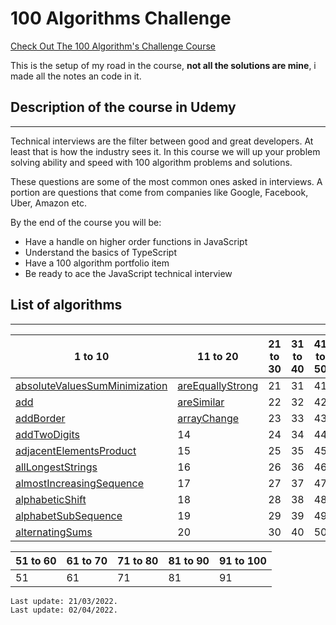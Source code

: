 # 100 Algorithms Challenge

<a href='https://www.udemy.com/course/100-algorithms-challenge'>Check Out The 100 Algorithm's Challenge Course</a>

This is the setup of my road in the course, **not all the solutions are mine**, i made all the notes an code in it.

## Description of the course in Udemy
---
Technical interviews are the filter between good and great developers. At least that is how the industry sees it. In this course we will up your problem solving ability and speed with 100 algorithm problems and solutions.

These questions are some of the most common ones asked in interviews. A portion are questions that come from companies like Google, Facebook, Uber, Amazon etc.

By the end of the course you will be:

- Have a handle on higher order functions in JavaScript
- Understand the basics of TypeScript
- Have a 100 algorithm portfolio item
- Be ready to ace the JavaScript technical interview

## List of algorithms
---

| 1 to 10 | 11 to 20 | 21 to 30 | 31 to 40 | 41 to 50 |
| ----------- | ----------- | ----------- | ----------- | ----------- |
| [absoluteValuesSumMinimization](https://github.com/BlackRoadCode/Algorithms/tree/main/100-algorithms-challenge/absoluteValuesSumMinization) | [areEquallyStrong](https://github.com/BlackRoadCode/Algorithms/tree/main/100-algorithms-challenge/areEquallyStrong) | 21 | 31 | 41 |
| [add](https://github.com/BlackRoadCode/Algorithms/tree/main/100-algorithms-challenge/add) | [areSimilar](https://github.com/BlackRoadCode/Algorithms/tree/main/100-algorithms-challenge/areSimilar) | 22 | 32 | 42 |
| [addBorder](https://github.com/BlackRoadCode/Algorithms/tree/main/100-algorithms-challenge/addBorder) | [arrayChange](https://github.com/BlackRoadCode/Algorithms/tree/main/100-algorithms-challenge/arrayChange) | 23 | 33 | 43 |
| [addTwoDigits](https://github.com/BlackRoadCode/Algorithms/tree/main/100-algorithms-challenge/addTwoDigits) | 14 | 24 | 34 | 44 |
| [adjacentElementsProduct](https://github.com/BlackRoadCode/Algorithms/tree/main/100-algorithms-challenge/adjacentElementsProduct) | 15 | 25 | 35 | 45 |
| [allLongestStrings](https://github.com/BlackRoadCode/Algorithms/tree/main/100-algorithms-challenge/allLongestStrings) | 16 | 26 | 36 | 46 |
| [almostIncreasingSequence](https://github.com/BlackRoadCode/Algorithms/tree/main/100-algorithms-challenge/almostIncreasingSequence) | 17 | 27 | 37 | 47 |
| [alphabeticShift](https://github.com/BlackRoadCode/Algorithms/tree/main/100-algorithms-challenge/alphabeticShift) | 18 | 28 | 38 | 48 |
| [alphabetSubSequence](https://github.com/BlackRoadCode/Algorithms/tree/main/100-algorithms-challenge/alphabetSubSequence) | 19 | 29 | 39 | 49 |
| [alternatingSums](https://github.com/BlackRoadCode/Algorithms/tree/main/100-algorithms-challenge/alternatingSums) | 20 | 30 | 40 | 50 |


| 51 to 60 | 61 to 70 | 71 to 80 | 81 to 90 | 91 to 100 |
| ----------- | ----------- | ----------- | ----------- | ----------- |
| 51 | 61 | 71 | 81 | 91 |

    Last update: 21/03/2022.
    Last update: 02/04/2022.
